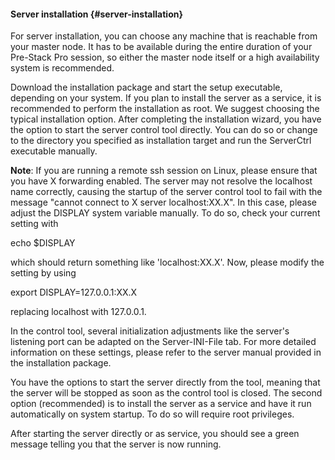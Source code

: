 #### Server installation {#server-installation}

For server installation, you can choose any machine that is reachable from your master node. It has to be available during the entire duration of your Pre-Stack Pro session, so either the master node itself or a high availability system is recommended.

Download the installation package and start the setup executable, depending on your system. If you plan to install the server as a service, it is recommended to perform the installation as root. We suggest choosing the typical installation option. After completing the installation wizard, you have the option to start the server control tool directly. You can do so or change to the directory you specified as installation target and run the ServerCtrl executable manually.

**Note**: If you are running a remote ssh session on Linux, please ensure that you have X forwarding enabled. The server may not resolve the localhost name correctly, causing the startup of the server control tool to fail with the message &quot;cannot connect to X server localhost:XX.X&quot;. In this case, please adjust the DISPLAY system variable manually. To do so, check your current setting with

echo $DISPLAY

which should return something like &#039;localhost:XX.X&#039;. Now, please modify the setting by using

export DISPLAY=127.0.0.1:XX.X

replacing localhost with 127.0.0.1.

In the control tool, several initialization adjustments like the server&#039;s listening port can be adapted on the Server-INI-File tab. For more detailed information on these settings, please refer to the server manual provided in the installation package.

You have the options to start the server directly from the tool, meaning that the server will be stopped as soon as the control tool is closed. The second option (recommended) is to install the server as a service and have it run automatically on system startup. To do so will require root privileges.

After starting the server directly or as service, you should see a green message telling you that the server is now running.